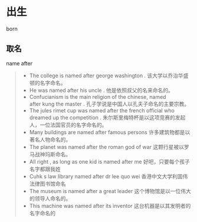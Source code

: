 # 出生



born 



## 取名

name after

> - The college is named after george washington .
>   该大学以乔治华盛顿的名字命名。
> - He was named after his uncle .
>   他是依照叔父的名来命名的。
> - Confucianism is the main religion of the chinese, named after kung the master .
>   孔子学说是中国人以孔夫子命名的主要宗教。
> - The jules rimet cup was named after the french official who dreamed up the competition .
>   朱尔斯里梅特杯是以这项竞赛的发起人，一位法国官员的名字命名的。
> - Many buildings are named after famous persons
>   许多建筑物都是以著名人物命名的。
> - The planet was named after the roman god of war
>   这颗行星被以罗马战神玛斯命名。
> - All right , as long as one kid is named after me
>   好吧，只要每个孩子名字都跟我姓
> - Cuhk s law library named after dr lee quo wei
>   香港中文大学利国伟法律图书馆命名
> - The museum is named after a great leader
>   这个博物馆是以一位伟大的领导人命名的。
> - This machine was named after its inventor
>   这台机器是以其发明者的名字命名的

